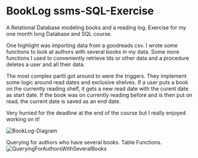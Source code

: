 # BookLog ssms-SQL-Exercise
A Relational Database modeling books and a reading log. Exercise for my one month long Database and SQL course.

One highlight was importing data from a goodreads csv. I wrote some functions to look at authors with several books in my data. Some more functions I used to conveniently retrieve Ids or other data and a procedure deletes a user and all their data. 

The most complex partIi got around to were the triggers. They implement some logic around read dates and exclusive shelves. If a user puts a book on the currently reading shelf, it gets a new read date with the curent date as start date. If the book was on currently reading before and is then put on read, the current date is saved as an end date.


Very hurried for the deadline at the end of the course but I really enjoyed working on it!

![BookLog-Diagram](https://github.com/Malesche/BookLog-ssms-SQL-Exercise/assets/32207690/3e67fbd7-14b4-4650-afbc-c7c49157baae)

Querying for authors who have several books. Table Functions.
![QueryingForAuthorsWithSeveralBooks](https://github.com/Malesche/ssms-SQL-Exercise-BookLog/assets/32207690/86420b9a-70a0-4b28-a5fd-cfa5cc44e2c0)
